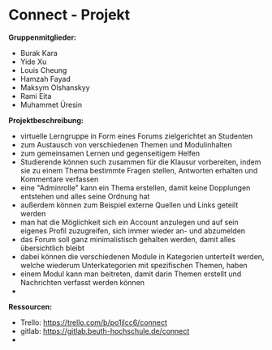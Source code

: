# Connect - Projekt 

**Gruppenmitglieder:**
*  Burak Kara
*  Yide Xu
*  Louis Cheung
*  Hamzah Fayad
*  Maksym Olshanskyy
*  Rami Eita
*  Muhammet Üresin

**Projektbeschreibung:**

* virtuelle Lerngruppe in Form eines Forums zielgerichtet an Studenten
* zum Austausch von verschiedenen Themen und Modulinhalten
* zum gemeinsamen Lernen und gegenseitigem Helfen 
* Studierende können such zusammen für die Klausur vorbereiten, indem sie zu einem Thema bestimmte Fragen stellen, Antworten erhalten und Kommentare verfassen
* eine "Adminrolle" kann ein Thema erstellen, damit keine Dopplungen entstehen und alles seine Ordnung hat
* außerdem können zum Beispiel externe Quellen und Links geteilt werden
* man hat die Möglichkeit sich ein Account anzulegen und auf sein eigenes Profil zuzugreifen, sich immer wieder an- und abzumelden
* das Forum soll ganz minimalistisch gehalten werden, damit alles übersichtlich bleibt
* dabei können die verschiedenen Module in Kategorien unterteilt werden, welche wiederum Unterkategorien mit spezifischen Themen, haben
* einem Modul kann man beitreten, damit darin Themen erstellt und Nachrichten verfasst werden können
* 

**Ressourcen:**
* Trello: https://trello.com/b/po1jlcc6/connect
* gitlab: https://gitlab.beuth-hochschule.de/connect
* 
